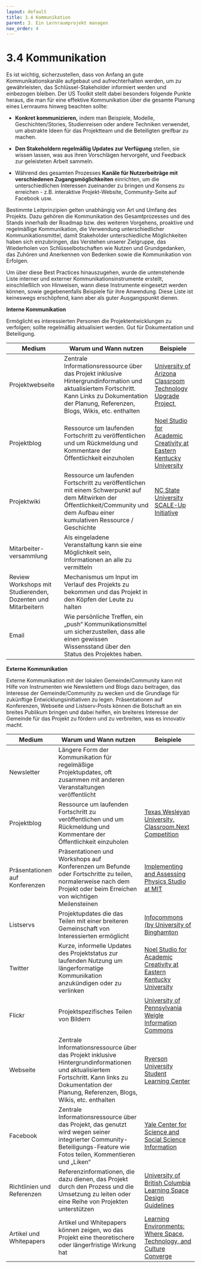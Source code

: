 ```yaml
---
layout: default
title: 3.4 Kommunikation
parent: 3. Ein Lernraumprojekt managen
nav_order: 4
---
```


# 3.4 Kommunikation

Es ist wichtig, sicherzustellen, dass von Anfang an gute
Kommunikationskanäle aufgebaut und aufrechterhalten werden, um zu
gewährleisten, das Schlüssel-Stakeholder informiert werden und
einbezogen bleiben. Der US Toolkit stellt dabei besonders folgende
Punkte heraus, die man für eine effektive Kommunikation über die gesamte
Planung eines Lernraums hinweg beachten sollte:

-   **Konkret kommunizieren,** indem man Beispiele, Modelle,
    Geschichten/Stories, Studienreisen oder andere Techniken verwendet,
    um abstrakte Ideen für das Projektteam und die Beteiligten greifbar
    zu machen.

-   **Den Stakeholdern regelmäßig Updates zur Verfügung** stellen, sie
    wissen lassen, was aus ihren Vorschlägen hervorgeht, und Feedback
    zur geleisteten Arbeit sammeln.

-   Während des gesamten Prozesses **Kanäle für Nutzerbeiträge mit
    verschiedenen Zugangsmöglichkeiten** einrichten, um die
    unterschiedlichen Interessen zueinander zu bringen und Konsens zu
    erreichen - z.B. interaktive Projekt-Website, Community-Seite auf
    Facebook usw.

Bestimmte Leitprinzipien gelten unabhängig von Art und Umfang des
Projekts. Dazu gehören die Kommunikation des Gesamtprozesses und des
Stands innerhalb der Roadmap bzw. des weiteren Vorgehens, proaktive und
regelmäßige Kommunikation, die Verwendung unterschiedlicher
Kommunikationsmittel, damit Stakeholder unterschiedliche Möglichkeiten
haben sich einzubringen, das Verstehen unserer Zielgruppe, das
Wiederholen von Schlüsselbotschaften wie Nutzen und Grundgedanken, das
Zuhören und Anerkennen von Bedenken sowie die Kommunikation von
Erfolgen.

Um über diese Best Practices hinauszugehen, wurde die untenstehende
Liste interner und externer Kommunikationsinstrumente erstellt,
einschließlich von Hinweisen, wann diese Instrumente eingesetzt werden
können, sowie gegebenenfalls Beispiele für ihre Anwendung. Diese Liste
ist keineswegs erschöpfend, kann aber als guter Ausgangspunkt dienen. 

**Interne Kommunikation**

Ermöglicht es interessierten Personen die Projektentwicklungen zu
verfolgen; sollte regelmäßig aktualisiert werden. Gut für Dokumentation
und Beteiligung.

| Medium                                                       | Warum und Wann nutzen                                                                                                                                                                              | Beispiele                                                                                                                                                                                    |
|--------------------------------------------------------------|----------------------------------------------------------------------------------------------------------------------------------------------------------------------------------------------------|----------------------------------------------------------------------------------------------------------------------------------------------------------------------------------------------|
| Projektwebseite                                              | Zentrale Informationsressource über das Projekt inklusive Hintergrundinformation und aktualisiertem Fortschritt. Kann Links zu Dokumentation der Planung, Referenzen, Blogs, Wikis, etc. enthalten | [University of Arizona Classroom Technology Upgrade Project ](https://learningspacetoolkit.org/university-of-arizona-classroom-technology-upgrade-project-preview/index.html)                |
| Projektblog                                                  | Ressource um laufenden Fortschritt zu veröffentlichen und um Rückmeldung und Kommentare der Öffentlichkeit einzuholen                                                                              | [Noel Studio for Academic Creativity at Eastern Kentucky University](https://learningspacetoolkit.org/noel-studio-for-academic-creativity-at-eastern-kentucky-university-example/index.html) |
| Projektwiki                                                  | Ressource um laufenden Fortschritt zu veröffentlichen mit einem Schwerpunkt auf dem Mitwirken der Öffentlichkeit/Community und dem Aufbau einer kumulativen Ressource / Geschichte                 | [NC State University SCALE-Up Initiative](https://learningspacetoolkit.org/nc-state-university-scale-up-initiative-example/index.html)                                                       |
| Mitarbeiter-versammlung                                      | Als eingeladene Veranstaltung kann sie eine Möglichkeit sein, Informationen an alle zu vermitteln                                                                                                  |                                                                                                                                                                                              |
| Review Workshops mit Studierenden, Dozenten und Mitarbeitern | Mechanismus um Input im Verlauf des Projekts zu bekommen und das Projekt in den Köpfen der Leute zu halten                                                                                         |                                                                                                                                                                                              |
| Email                                                        | Wie persönliche Treffen, ein „push“ Kommunikationsmittel um sicherzustellen, dass alle einen gewissen Wissensstand über den Status des Projektes haben.                                            |                                                                                                                                                                                              |

**Externe Kommunikation**

Externe Kommunikation mit der lokalen Gemeinde/Community kann mit Hilfe
von Instrumenten wie Newslettern und Blogs dazu beitragen, das Interesse
der Gemeinde/Community zu wecken und die Grundlage für zukünftige
Entwicklungsinitiativen zu legen. Präsentationen auf Konferenzen,
Webseite und Listserv-Posts können die Botschaft an ein breites Publikum
bringen und dabei helfen, ein breiteres Interesse der Gemeinde für das
Projekt zu fördern und zu verbreiten, was es innovativ macht.

| Medium                         | Warum und Wann nutzen                                                                                                                                                                                | Beispiele                                                                                                                                                                                      |
|--------------------------------|------------------------------------------------------------------------------------------------------------------------------------------------------------------------------------------------------|------------------------------------------------------------------------------------------------------------------------------------------------------------------------------------------------|
| Newsletter                     | Längere Form der Kommunikation für regelmäßige Projektupdates, oft zusammen mit anderen Veranstaltungen veröffentlicht                                                                               |                                                                                                                                                                                                |
| Projektblog                    | Ressource um laufenden Fortschritt zu veröffentlichen und um Rückmeldung und Kommentare der Öffentlichkeit einzuholen                                                                                | [Texas Wesleyan University, Classroom.Next Competition](https://learningspacetoolkit.org/texas-wesleyan-university-classroom-next-competition-example/index.html)                              |
| Präsentationen auf Konferenzen | Präsentationen und Workshops auf Konferenzen um Befunde oder Fortschritte zu teilen, normalerweise nach dem Projekt oder beim Erreichen von wichtigen Meilensteinen                                  | [Implementing and Assessing Physics Studio at MIT](https://learningspacetoolkit.org/2488-2/index.html)                                                                                         |
| Listservs                      | Projektupdates die das Teilen mit einer breiteren Gemeinschaft von Interessierten ermöglicht                                                                                                         | [Infocommons (by University of Binghamton](https://learningspacetoolkit.org/infocommons-example/index.html)                                                                                    |
| Twitter                        | Kurze, informelle Updates des Projektstatus zur laufenden Nutzung um längerformatige Kommunikation anzukündigen oder zu verlinken                                                                    | [Noel Studio for Academic Creativity at Eastern Kentucky University](https://learningspacetoolkit.org/noel-studio-for-academic-creativity-at-eastern-kentucky-university-example-2/index.html) |
| Flickr                         | Projektspezifisches Teilen von Bildern                                                                                                                                                               | [University of Pennsylvania Weigle Information Commons](https://learningspacetoolkit.org/university-of-pennsylvania-weigle-information-commons/index.html)                                     |
| Webseite                       | Zentrale Informationsressource über das Projekt inklusive Hintergrundinformationen und aktualisiertem Fortschritt. Kann links zu Dokumentation der Planung, Referenzen, Blogs, Wikis, etc. enthalten | [Ryerson University Student Learning Center](https://learningspacetoolkit.org/ryerson-university-student-learning-center/index.html)                                                           |
| Facebook                       | Zentrale Informationsressource über das Projekt, das genutzt wird wegen seiner integrierter Community-Beteiligungs-Feature wie Fotos teilen, Kommentieren und „Liken“                                | [Yale Center for Science and Social Science Information](https://learningspacetoolkit.org/yale-center-for-science-and-social-science-information/index.html)                                   |
| Richtlinien und Referenzen     | Referenzinformationen, die dazu dienen, das Projekt durch den Prozess und die Umsetzung zu leiten oder eine Reihe von Projekten unterstützen                                                         | [University of British Columbia Learning Space Design Guidelines](https://learningspacetoolkit.org/university-of-british-columbia-learning-space-design-guidelines-example/index.html)         |
| Artikel und Whitepapers        | Artikel und Whitepapers können zeigen, wo das Projekt eine theoretischere oder längerfristige Wirkung hat                                                                                            | [Learning Environments: Where Space, Technology, and Culture Converge](https://learningspacetoolkit.org/learning-environments-where-space-technology-and-culture-converge-example/index.html)  |
